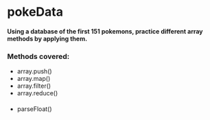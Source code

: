 # pokeData
#### Using a database of the first 151 pokemons, practice different array methods by applying them.
### Methods covered:
* array.push()
* array.map()
* array.filter()
* array.reduce()
####
* parseFloat()

